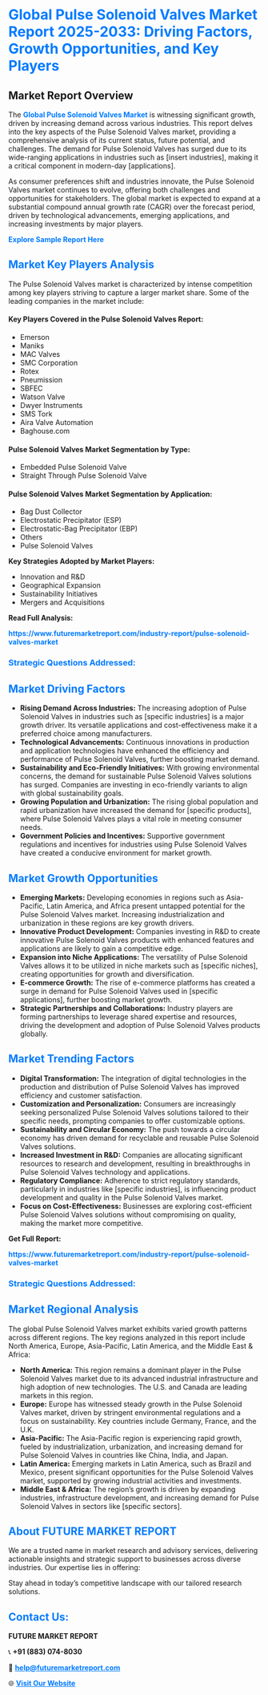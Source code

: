 <h1 style="color: #007BFF;">Global Pulse Solenoid Valves Market Report 2025-2033: Driving Factors, Growth Opportunities, and Key Players</h1>

<section id="overview">
<h2>Market Report Overview</h2>
<p>The <a href="https://www.futuremarketreport.com/industry-report/pulse-solenoid-valves-market" style="color: #007BFF; text-decoration: none;"><strong>Global Pulse Solenoid Valves Market</strong></a> is witnessing significant growth, driven by increasing demand across various industries. This report delves into the key aspects of the Pulse Solenoid Valves market, providing a comprehensive analysis of its current status, future potential, and challenges. The demand for Pulse Solenoid Valves has surged due to its wide-ranging applications in industries such as [insert industries], making it a critical component in modern-day [applications].</p>
<p>As consumer preferences shift and industries innovate, the Pulse Solenoid Valves market continues to evolve, offering both challenges and opportunities for stakeholders. The global market is expected to expand at a substantial compound annual growth rate (CAGR) over the forecast period, driven by technological advancements, emerging applications, and increasing investments by major players.</p>
</section>

<section id="overview">
<p><a href="https://www.futuremarketreport.com/request-sample/reportId=111864" style="color: #007BFF; text-decoration: none;"><strong>Explore Sample Report Here</strong></a></p>
</section>

<section id="key-players">
<h2 style="color: #007BFF;">Market Key Players Analysis</h2>
<p>The Pulse Solenoid Valves market is characterized by intense competition among key players striving to capture a larger market share. Some of the leading companies in the market include:</p>
<h4>Key Players Covered in the Pulse Solenoid Valves Report:</h4>
<ul><li>Emerson</li><li>Maniks</li><li>MAC Valves</li><li>SMC Corporation</li><li>Rotex</li><li>Pneumission</li><li>SBFEC</li><li>Watson Valve</li><li>Dwyer Instruments</li><li>SMS Tork</li><li>Aira Valve Automation</li><li>Baghouse.com</li></ul>
<h4>Pulse Solenoid Valves Market Segmentation by Type:</h4>
<ul><li>Embedded Pulse Solenoid Valve</li><li>Straight Through Pulse Solenoid Valve</li></ul>

<h4>Pulse Solenoid Valves Market Segmentation by Application:</h4>
<ul><li>Bag Dust Collector</li><li>Electrostatic Precipitator (ESP)</li><li>Electrostatic-Bag Precipitator (EBP)</li><li>Others</li><li>Pulse Solenoid Valves</li></ul>
<p><strong>Key Strategies Adopted by Market Players:</strong></p>
<ul>
<li>Innovation and R&D</li>
<li>Geographical Expansion</li>
<li>Sustainability Initiatives</li>
<li>Mergers and Acquisitions</li>
</ul>
</section>

<section>
<p><strong>Read Full Analysis: </strong></p><a href="https://www.futuremarketreport.com/industry-report/pulse-solenoid-valves-market" style="color: #007BFF; text-decoration: none;"><strong>https://www.futuremarketreport.com/industry-report/pulse-solenoid-valves-market</strong></a>
<h3 style="color: #007BFF;">Strategic Questions Addressed:</h3>
</section>

<section id="driving-factors">
<h2 style="color: #007BFF;">Market Driving Factors</h2>
<ul>
<li><strong>Rising Demand Across Industries:</strong> The increasing adoption of Pulse Solenoid Valves in industries such as [specific industries] is a major growth driver. Its versatile applications and cost-effectiveness make it a preferred choice among manufacturers.</li>
<li><strong>Technological Advancements:</strong> Continuous innovations in production and application technologies have enhanced the efficiency and performance of Pulse Solenoid Valves, further boosting market demand.</li>
<li><strong>Sustainability and Eco-Friendly Initiatives:</strong> With growing environmental concerns, the demand for sustainable Pulse Solenoid Valves solutions has surged. Companies are investing in eco-friendly variants to align with global sustainability goals.</li>
<li><strong>Growing Population and Urbanization:</strong> The rising global population and rapid urbanization have increased the demand for [specific products], where Pulse Solenoid Valves plays a vital role in meeting consumer needs.</li>
<li><strong>Government Policies and Incentives:</strong> Supportive government regulations and incentives for industries using Pulse Solenoid Valves have created a conducive environment for market growth.</li>
</ul>
</section>

<section id="growth-opportunities">
<h2 style="color: #007BFF;">Market Growth Opportunities</h2>
<ul>
<li><strong>Emerging Markets:</strong> Developing economies in regions such as Asia-Pacific, Latin America, and Africa present untapped potential for the Pulse Solenoid Valves market. Increasing industrialization and urbanization in these regions are key growth drivers.</li>
<li><strong>Innovative Product Development:</strong> Companies investing in R&D to create innovative Pulse Solenoid Valves products with enhanced features and applications are likely to gain a competitive edge.</li>
<li><strong>Expansion into Niche Applications:</strong> The versatility of Pulse Solenoid Valves allows it to be utilized in niche markets such as [specific niches], creating opportunities for growth and diversification.</li>
<li><strong>E-commerce Growth:</strong> The rise of e-commerce platforms has created a surge in demand for Pulse Solenoid Valves used in [specific applications], further boosting market growth.</li>
<li><strong>Strategic Partnerships and Collaborations:</strong> Industry players are forming partnerships to leverage shared expertise and resources, driving the development and adoption of Pulse Solenoid Valves products globally.</li>
</ul>
</section>

<section id="trending-factors">
<h2 style="color: #007BFF;">Market Trending Factors</h2>
<ul>
<li><strong>Digital Transformation:</strong> The integration of digital technologies in the production and distribution of Pulse Solenoid Valves has improved efficiency and customer satisfaction.</li>
<li><strong>Customization and Personalization:</strong> Consumers are increasingly seeking personalized Pulse Solenoid Valves solutions tailored to their specific needs, prompting companies to offer customizable options.</li>
<li><strong>Sustainability and Circular Economy:</strong> The push towards a circular economy has driven demand for recyclable and reusable Pulse Solenoid Valves solutions.</li>
<li><strong>Increased Investment in R&D:</strong> Companies are allocating significant resources to research and development, resulting in breakthroughs in Pulse Solenoid Valves technology and applications.</li>
<li><strong>Regulatory Compliance:</strong> Adherence to strict regulatory standards, particularly in industries like [specific industries], is influencing product development and quality in the Pulse Solenoid Valves market.</li>
<li><strong>Focus on Cost-Effectiveness:</strong> Businesses are exploring cost-efficient Pulse Solenoid Valves solutions without compromising on quality, making the market more competitive.</li>
</ul>
</section>

<section>
<p><strong>Get Full Report: </strong></p><a href="https://www.futuremarketreport.com/industry-report/pulse-solenoid-valves-market" style="color: #007BFF; text-decoration: none;"><strong>https://www.futuremarketreport.com/industry-report/pulse-solenoid-valves-market</strong></a>
<h3 style="color: #007BFF;">Strategic Questions Addressed:</h3>
</section>


<section id="regional-analysis">
<h2 style="color: #007BFF;">Market Regional Analysis</h2>
<p>The global Pulse Solenoid Valves market exhibits varied growth patterns across different regions. The key regions analyzed in this report include North America, Europe, Asia-Pacific, Latin America, and the Middle East & Africa:</p>
<ul>
<li><strong>North America:</strong> This region remains a dominant player in the Pulse Solenoid Valves market due to its advanced industrial infrastructure and high adoption of new technologies. The U.S. and Canada are leading markets in this region.</li>
<li><strong>Europe:</strong> Europe has witnessed steady growth in the Pulse Solenoid Valves market, driven by stringent environmental regulations and a focus on sustainability. Key countries include Germany, France, and the U.K.</li>
<li><strong>Asia-Pacific:</strong> The Asia-Pacific region is experiencing rapid growth, fueled by industrialization, urbanization, and increasing demand for Pulse Solenoid Valves in countries like China, India, and Japan.</li>
<li><strong>Latin America:</strong> Emerging markets in Latin America, such as Brazil and Mexico, present significant opportunities for the Pulse Solenoid Valves market, supported by growing industrial activities and investments.</li>
<li><strong>Middle East & Africa:</strong> The region’s growth is driven by expanding industries, infrastructure development, and increasing demand for Pulse Solenoid Valves in sectors like [specific sectors].</li>
</ul>
</section>

<footer>
<h2 style="color: #007BFF;">About FUTURE MARKET REPORT</h2>
<p>We are a trusted name in market research and advisory services, delivering actionable insights and strategic support to businesses across diverse industries. Our expertise lies in offering:</p>

<p>Stay ahead in today’s competitive landscape with our tailored research solutions.</p>

<h2 style="color: #007BFF;">Contact Us:</h2>
<p><strong>FUTURE MARKET REPORT</strong></p>
<p>📞 <strong>+91 (883) 074-8030</strong></p>
<p>📧 <strong><a href="mailto:help@futuremarketreport.com" style="color: #007BFF;">help@futuremarketreport.com</a></strong></p>
<p>🌐 <strong><a href="https://www.futuremarketreport.com/" style="color: #007BFF;">Visit Our Website</a></strong></p>
</footer>